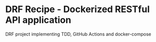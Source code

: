 # DRF Recipe - Dockerized RESTful API application

DRF project implementing TDD, GitHub Actions and docker-compose
